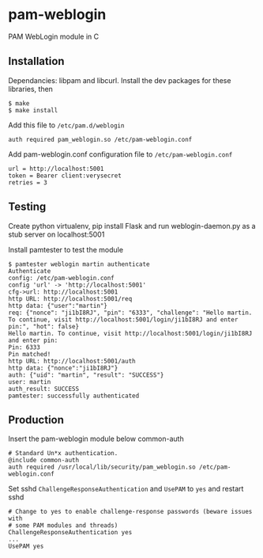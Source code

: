 # pam-weblogin
PAM WebLogin module in C

## Installation
Dependancies: libpam and libcurl. Install the dev packages for these libraries, then

```
$ make
$ make install
```

Add this file to ```/etc/pam.d/weblogin```

```
auth required pam_weblogin.so /etc/pam-weblogin.conf
```

Add pam-weblogin.conf configuration file to ```/etc/pam-weblogin.conf```

```
url = http://localhost:5001
token = Bearer client:verysecret
retries = 3
```

## Testing
Create python virtualenv, pip install Flask and run weblogin-daemon.py as a stub server on localhost:5001

Install pamtester to test the module

```
$ pamtester weblogin martin authenticate
Authenticate
config: /etc/pam-weblogin.conf
config 'url' -> 'http://localhost:5001'
cfg->url: http://localhost:5001
http URL: http://localhost:5001/req
http data: {"user":"martin"}
req: {"nonce": "ji1bI8RJ", "pin": "6333", "challenge": "Hello martin. To continue, visit http://localhost:5001/login/ji1bI8RJ and enter pin:", "hot": false}
Hello martin. To continue, visit http://localhost:5001/login/ji1bI8RJ and enter pin:
Pin: 6333
Pin matched!
http URL: http://localhost:5001/auth
http data: {"nonce":"ji1bI8RJ"}
auth: {"uid": "martin", "result": "SUCCESS"}
user: martin
auth_result: SUCCESS
pamtester: successfully authenticated
```

## Production
Insert the pam-weblogin module below common-auth
```
# Standard Un*x authentication.
@include common-auth
auth required /usr/local/lib/security/pam_weblogin.so /etc/pam-weblogin.conf
```
Set sshd ```ChallengeResponseAuthentication``` and ```UsePAM``` to ```yes``` and restart sshd
```
# Change to yes to enable challenge-response passwords (beware issues with
# some PAM modules and threads)
ChallengeResponseAuthentication yes
...
UsePAM yes
```